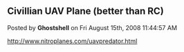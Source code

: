 ## Civillian UAV Plane (better than RC)
Posted by **Ghostshell** on Fri August 15th, 2008 11:44:57 AM

<!-- m --><a class="postlink" href="http://www.nitroplanes.com/uavpredator.html">http://www.nitroplanes.com/uavpredator.html</a><!-- m -->
